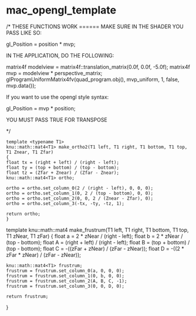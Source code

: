 # mac_opengl_template

/*
 THESE FUNCTIONS WORK ====== MAKE SURE IN THE SHADER YOU PASS LIKE SO:
 
  gl_Position = position * mvp;
 
 IN THE APPLICATION, DO THE FOLLOWING:
 
 matrix4f modelview = matrix4f::translation_matrix(0.0f, 0.0f, -5.0f);
 matrix4f mvp =  modelview * perspective_matrix;
 glProgramUniformMatrix4fv(quad_program.obj(), mvp_uniform, 1, false, mvp.data());
 
 If you want to use the opengl style syntax:
 
 gl_Position = mvp * position;
 
 YOU MUST PASS TRUE FOR TRANSPOSE

 */

    template <typename T1>
    knu::math::mat4<T1> make_ortho2(T1 left, T1 right, T1 bottom, T1 top, T1 Znear, T1 Zfar)
    {
    float tx = (right + left) / (right - left);
    float ty = (top + bottom) / (top - bottom);
    float tz = (Zfar + Znear) / (Zfar - Znear);
    knu::math::mat4<T1> ortho;
    
    ortho = ortho.set_column_0(2 / (right - left), 0, 0, 0);
    ortho = ortho.set_column_1(0, 2 / (top - bottom), 0, 0);
    ortho = ortho.set_column_2(0, 0, 2 / (Znear - Zfar), 0);
    ortho = ortho.set_column_3(-tx, -ty, -tz, 1);
    
    return ortho;
    }

template<typename T1>
knu::math::mat4<T1> make_frustrum(T1 left, T1 right, T1 bottom, T1 top, T1 zNear, T1 zFar)
{
    float a = 2 * zNear / (right - left);
    float b = 2 * zNear / (top - bottom);
    float A = (right + left) / (right - left);
    float B = (top + bottom) / (top - bottom);
    float C = -((zFar + zNear) / (zFar - zNear));
    float D = -((2 * zFar * zNear) / (zFar - zNear));
    
    knu::math::mat4<T1> frustrum;
    frustrum = frustrum.set_column_0(a, 0, 0, 0);
    frustrum = frustrum.set_column_1(0, b, 0, 0);
    frustrum = frustrum.set_column_2(A, B, C, -1);
    frustrum = frustrum.set_column_3(0, 0, D, 0);
    
    return frustrum;
}
